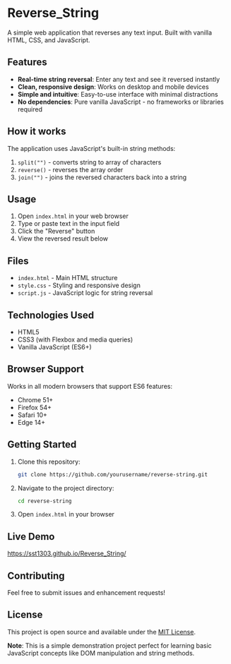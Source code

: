 # Reverse_String

A simple web application that reverses any text input. Built with vanilla HTML, CSS, and JavaScript.

## Features

- **Real-time string reversal**: Enter any text and see it reversed instantly
- **Clean, responsive design**: Works on desktop and mobile devices
- **Simple and intuitive**: Easy-to-use interface with minimal distractions
- **No dependencies**: Pure vanilla JavaScript - no frameworks or libraries required

## How it works

The application uses JavaScript's built-in string methods:
1. `split("")` - converts string to array of characters
2. `reverse()` - reverses the array order
3. `join("")` - joins the reversed characters back into a string

## Usage

1. Open `index.html` in your web browser
2. Type or paste text in the input field
3. Click the "Reverse" button
4. View the reversed result below

## Files

- `index.html` - Main HTML structure
- `style.css` - Styling and responsive design
- `script.js` - JavaScript logic for string reversal

## Technologies Used

- HTML5
- CSS3 (with Flexbox and media queries)
- Vanilla JavaScript (ES6+)

## Browser Support

Works in all modern browsers that support ES6 features:
- Chrome 51+
- Firefox 54+
- Safari 10+
- Edge 14+

## Getting Started

1. Clone this repository:
   ```bash
   git clone https://github.com/yourusername/reverse-string.git
   ```

2. Navigate to the project directory:
   ```bash
   cd reverse-string
   ```

3. Open `index.html` in your browser

## Live Demo

https://sst1303.github.io/Reverse_String/

## Contributing

Feel free to submit issues and enhancement requests!

## License

This project is open source and available under the [MIT License](LICENSE).


**Note**: This is a simple demonstration project perfect for learning basic JavaScript concepts like DOM manipulation and string methods.

